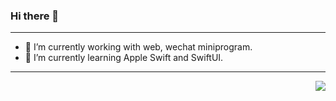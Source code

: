 ### Hi there 👋 

---

- 🔭 I’m currently working with web, wechat miniprogram.
- 🌱 I’m currently learning Apple Swift and SwiftUI.

---

<img align="right" src="https://github-readme-stats.vercel.app/api/top-langs/?username=zhu-hongwei&layout=compact">
